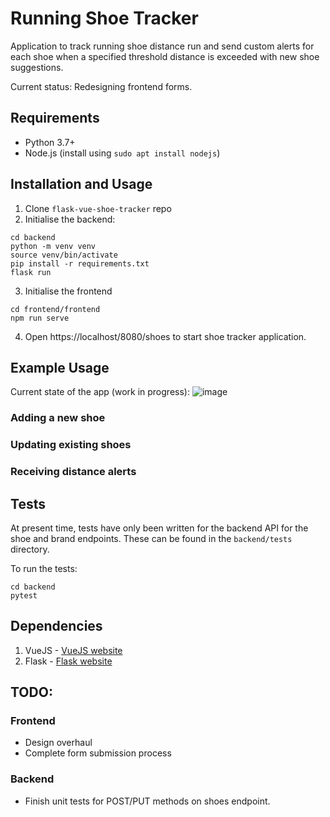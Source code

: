 # Running Shoe Tracker

Application to track running shoe distance run and send custom alerts for each shoe when a specified threshold distance is exceeded with new shoe suggestions.

Current status: Redesigning frontend forms.

## Requirements

- Python 3.7+
- Node.js (install using `sudo apt install nodejs`)

## Installation and Usage

1. Clone `flask-vue-shoe-tracker` repo
2. Initialise the backend:
```
cd backend
python -m venv venv
source venv/bin/activate
pip install -r requirements.txt
flask run
```
3. Initialise the frontend
```
cd frontend/frontend
npm run serve
```
4. Open https://localhost/8080/shoes to start shoe tracker application.

## Example Usage

Current state of the app (work in progress):
![image](https://user-images.githubusercontent.com/74383191/163677045-bd95103b-74df-4991-8a55-d8814453e1bb.png)

### Adding a new shoe

### Updating existing shoes

### Receiving distance alerts

## Tests
At present time, tests have only been written for the backend API for the shoe and brand endpoints. These can be found in the `backend/tests` directory. 

To run the tests:
```
cd backend
pytest
```

## Dependencies
1. VueJS - [VueJS website](https://vuejs.org/)
2. Flask - [Flask website](https://flask.palletsprojects.com/en/2.1.x/)

## TODO:

### Frontend
- Design overhaul
- Complete form submission process

### Backend
- Finish unit tests for POST/PUT methods on shoes endpoint.
